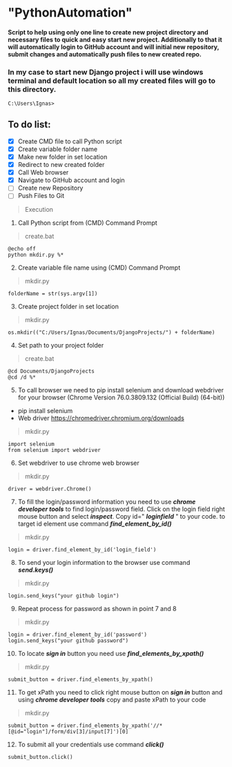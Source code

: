 # "PythonAutomation" 
#### Script to help using only one line to create new project directory and necessary files to quick and easy start new project. Additionally to that it will automatically login to GitHub account and will initial new repository, submit changes and automatically push files to new created repo.

### In my case to start new Django project i will use windows terminal and default location so all my created files will go to this directory. 
``` 
C:\Users\Ignas>
```
## To do list:
- [x] Create CMD file to call Python script
- [x] Create variable folder name
- [x] Make new folder in set location
- [x] Redirect to new created folder
- [x] Call Web browser
- [x] Navigate to GitHub account and login
- [ ] Create new Repository
- [ ] Push Files to Git

>Execution 
1. Call Python script from (CMD) Command Prompt
> create.bat
```
@echo off
python mkdir.py %*
```
<!-- 1.1 Import 
```
import os
import sys
``` -->

2. Create variable file name using (CMD) Command Prompt
> mkdir.py
```
folderName = str(sys.argv[1])
```
3. Create project folder in set location
> mkdir.py
```
os.mkdir(("C:/Users/Ignas/Documents/DjangoProjects/") + folderName)
```
4. Set path to your project folder 
> create.bat
```
@cd Documents/DjangoProjects
@cd /d %*
```
5. To call browser we need to pip install selenium and download webdriver for your browser (Chrome Version 76.0.3809.132 (Official Build) (64-bit))
- pip install selenium
- Web driver <https://chromedriver.chromium.org/downloads>
> mkdir.py
```
import selenium
from selenium import webdriver
```
6. Set webdriver to use chrome web browser
> mkdir.py
```
driver = webdriver.Chrome()
```
7. To fill the login/password information you need to use ***chrome developer tools*** to find login/password field. Click on the login field right mouse button and select ***inspect***. Copy  id=" ***loginfield*** " to your code.
to target id element use command ***find_element_by_id()***
> mkdir.py
```
login = driver.find_element_by_id('login_field')
```
8. To send your login information to the browser use command ***send.keys()***
>mkdir.py
```
login.send_keys("your github login")
```
9. Repeat process for password as shown in point 7 and 8 
> mkdir.py
```
login = driver.find_element_by_id('password')
login.send_keys("your github password")
```
10. To locate ***sign in*** button you need use ***find_elements_by_xpath()***
>mkdir.py
```
submit_button = driver.find_elements_by_xpath()
```

11. To get xPath you need to click right mouse button on ***sign in*** button and using ***chrome developer tools*** copy and paste xPath to your code
>mkdir.py
```
submit_button = driver.find_elements_by_xpath('//*[@id="login"]/form/div[3]/input[7]')[0]
```
12. To submit all your credentials use command ***click()***
```
submit_button.click()
```